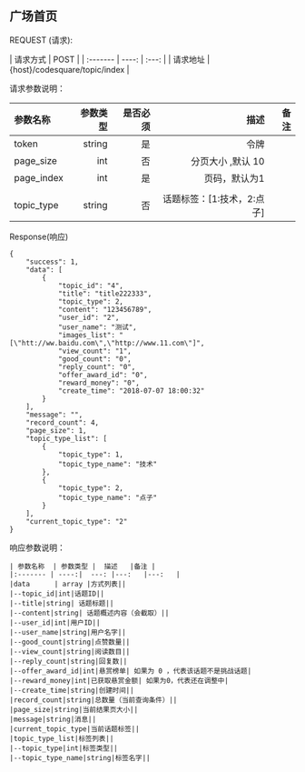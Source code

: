 ## 广场首页



REQUEST (请求):

|  请求方式    |    POST     |
| :------- | ----: | :---:  |
| 请求地址 | {host}/codesquare/topic/index   |

请求参数说明：

|    参数名称  | 参数类型 | 是否必须   | 描述   |备注|
| :------- | ----: | ---: | ---:   | ---:   |
| token | string |  是    |  令牌  ||
| page_size | int |  否    |  分页大小 ,默认 10 ||
| page_index | int |  是    | 页码，默认为1   ||
|||||
|topic_type|string|否|话题标签：[1:技术，2:点子]||




Response(响应)
	
    {
        "success": 1,
        "data": [
            {
                "topic_id": "4",
                "title": "title222333",
                "topic_type": 2,
                "content": "123456789",
                "user_id": "2",
                "user_name": "测试",
                "images_list": "[\"htt://ww.baidu.com\",\"http://www.11.com\"]",
                "view_count": "1",
                "good_count": "0",
                "reply_count": "0",
                "offer_award_id": "0",
                "reward_money": "0",
                "create_time": "2018-07-07 18:00:32"
            } 
        ],
        "message": "",
        "record_count": 4,
        "page_size": 1,
        "topic_type_list": [
            {
                "topic_type": 1,
                "topic_type_name": "技术"
            },
            {
                "topic_type": 2,
                "topic_type_name": "点子"
            }
        ],
        "current_topic_type": "2"
    }


响应参数说明：

    | 参数名称  | 参数类型 |  描述   |备注 |
    |:------- | ----:|  ---: |---:   |---:   |
    |data      | array |方式列表||
    |--topic_id|int|话题ID||
    |--title|string| 话题标题||
    |--content|string| 话题概述内容（会截取）||
    |--user_id|int|用户ID||
    |--user_name|string|用户名字||
    |--good_count|string|点赞数量||
    |--view_count|string|阅读数目||
    |--reply_count|string|回复数||
    |--offer_award_id|int|悬赏榜单| 如果为 0 ，代表该话题不是挑战话题|
    |--reward_money|int|已获取悬赏金额| 如果为0，代表还在调整中|
    |--create_time|string|创建时间||
    |record_count|string|总数量（当前查询条件）||
    |page_size|string|当前结果页大小||
    |message|string|消息||
    |current_topic_type|当前话题标签||
    |topic_type_list|标签列表||
    |--topic_type|int|标签类型||
    |--topic_type_name|string|标签名字||

